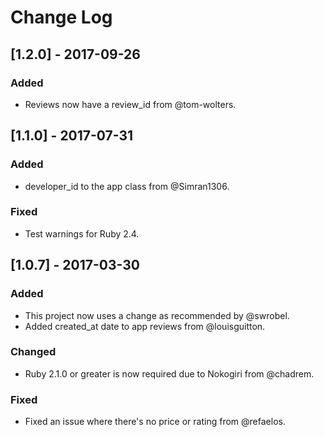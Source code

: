 # Change Log

## [1.2.0] - 2017-09-26
### Added
- Reviews now have a review_id from @tom-wolters.

## [1.1.0] - 2017-07-31
### Added
- developer_id to the app class from @Simran1306.
### Fixed
- Test warnings for Ruby 2.4.


## [1.0.7] - 2017-03-30
### Added
- This project now uses a change as recommended by @swrobel.
- Added created_at date to app reviews from @louisguitton.

### Changed
- Ruby 2.1.0 or greater is now required due to Nokogiri from @chadrem.

### Fixed
- Fixed an issue where there's no price or rating from @refaelos.
